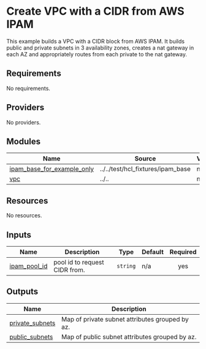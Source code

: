 <!-- BEGIN_TF_DOCS -->
# Create VPC with a CIDR from AWS IPAM

This example builds a VPC with a CIDR block from AWS IPAM. It builds public and private subnets in 3 availability zones, creates a nat gateway in each AZ and appropriately routes from each private to the nat gateway.

## Requirements

No requirements.

## Providers

No providers.

## Modules

| Name | Source | Version |
|------|--------|---------|
| <a name="module_ipam_base_for_example_only"></a> [ipam\_base\_for\_example\_only](#module\_ipam\_base\_for\_example\_only) | ../../test/hcl_fixtures/ipam_base | n/a |
| <a name="module_vpc"></a> [vpc](#module\_vpc) | ../.. | n/a |

## Resources

No resources.

## Inputs

| Name | Description | Type | Default | Required |
|------|-------------|------|---------|:--------:|
| <a name="input_ipam_pool_id"></a> [ipam\_pool\_id](#input\_ipam\_pool\_id) | pool id to request CIDR from. | `string` | n/a | yes |

## Outputs

| Name | Description |
|------|-------------|
| <a name="output_private_subnets"></a> [private\_subnets](#output\_private\_subnets) | Map of private subnet attributes grouped by az. |
| <a name="output_public_subnets"></a> [public\_subnets](#output\_public\_subnets) | Map of public subnet attributes grouped by az. |
<!-- END_TF_DOCS -->